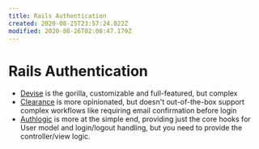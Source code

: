 ```yaml
---
title: Rails Authentication
created: 2020-08-25T23:57:24.022Z
modified: 2020-08-26T02:08:47.179Z
---
```


# Rails Authentication

- [Devise](https://github.com/heartcombo/devise) is the gorilla, customizable and full-featured, but complex
- [Clearance](https://github.com/thoughtbot/clearance) is more opinionated, but doesn't out-of-the-box support complex workflows like requiring email confirmation before login
- [Authlogic](https://github.com/binarylogic/authlogic) is more at the simple end, providing just the core hooks for User model and login/logout handling, but you need to provide the controller/view logic.
